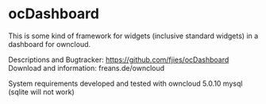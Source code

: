 ocDashboard
===========

This is some kind of framework for widgets (inclusive standard widgets) in a dashboard for owncloud.

Descriptions and Bugtracker: https://github.com/fjies/ocDashboard
Download and information: freans.de/owncloud

System requirements
developed and tested  with 
	owncloud 5.0.10
	mysql (sqlite will not work)
